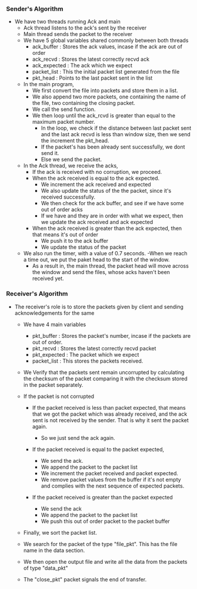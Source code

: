 ### Sender's Algorithm

- We have two threads running Ack and main
    - Ack thread listens to the ack's sent by the receiver
    - Main thread sends the packet to the receiver
    - We have 5 global variables shared commonly between both threads
        - ack_buffer	: Stores the ack values, incase if the ack are out of order 
        - ack_recvd		: Stores the latest correctly recvd ack
        - ack_expected	: The ack which we expect
        - packet_list	: This the initial packet list generated from the file
        - pkt_head		: Points to the last packet sent in the list
    - In the main program, 
        - We first convert the file into packets and store them in a list.
        - We also append two more packets, one containing the name of the file, two containing the closing packet.
        - We call the send function.
        - We then loop until the ack_rcvd is greater than equal to the maximum packet number.
            - In the loop, we check if the distance between last packet sent and the last ack recvd is less than window size, then we send the increment the pkt_head.
            - If the packet's has been already sent successfully, we dont send it.
            - Else we send the packet.
    - In the Ack thread, we receive the acks,
        - If the ack is received with no corruption, we proceed.
        - When the ack received is equal to the ack expected.
            - We increment the ack received and expected
            - We also update the status of the the packet, since it's received successfully.
            - We then check for the ack buffer, and see if we have some out of order acks
            - If we have and they are in order with what we expect, then we update the ack received and ack expected
        - When the ack received is greater than the ack expected, then that means it's out of order
            - We push it to the ack buffer
            - We update the status of the packet
    - We also run the timer, with a value of 0.7 seconds.
        -When we reach a time out, we put the paket head to the start of the window.
        - As a result in, the main thread, the packet head will move across the window and send the files, whose acks haven't been received yet.

### Receiver's Algorithm

- The receiver's role is to store the packets given by client and sending acknowledgements for the same
    - We have 4 main variables
        - pkt_buffer	: Stores the packet's number, incase if the packets are out of order. 
        - pkt_recvd		: Stores the latest correctly recvd packet
        - pkt_expected	: The packet which we expect
        - packet_list	: This stores the packets received.
    - We Verify that the packets sent remain uncorrupted by calculating the checksum of the packet comparing it with the checksum stored in the packet separately. 

    - If the packet is not corrupted
        
        - If the packet received is less than packet expected, that means that we got the packet which was already received, and the ack sent is not received by the sender. That is why it sent the packet again.
            - So we just send the ack again.

        - If the packet received is equal to the packet expected,
            - We send the ack. 
            - We append the packet to the packet list 
            - We increment the packet received and packet expected. 
            - We remove packet values from the buffer if it's not empty and complies with the next sequence of expected packets.

        - If the packet received is greater than the packet expected
            - We send the ack
            - We append the packet to the packet list
            - We push this out of order packet to the packet buffer

    - Finally, we sort the packet list.
    - We search for the packet of the type "file_pkt". This has the file name in the data section.
    - We then open the output file and write all the data from the packets of type "data_pkt"
    - The "close_pkt" packet signals the end of transfer. 